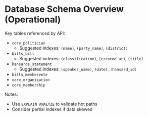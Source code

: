 # Database Schema Overview (Operational)

Key tables referenced by API:
- `core_politician`
  - Suggested indexes: `(name)`, `(party_name)`, `(district)`
- `bills_bill`
  - Suggested indexes: `(classification)`, `(created_at)`, `(title)`
- `hansards_statement`
  - Suggested indexes: `(speaker_name)`, `(date)`, `(hansard_id)`
- `bills_membervote`
- `core_organization`
- `core_membership`

Notes:
- Use `EXPLAIN ANALYZE` to validate hot paths
- Consider partial indexes if data skewed